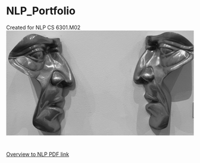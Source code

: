 # NLP_Portfolio
Created for NLP CS 6301.M02
![](https://github.com/jacobvillegas/NLP_Portfolio/blob/5b519bb4a0ea3e7cf88be617e74b1e6ac1cd4da1/IMG_0441.jpeg)
#
[Overview to NLP PDF link](https://github.com/jacobvillegas/NLP_Portfolio/raw/main/Introduction%20to%20Natural%20Language%20Processing.pdf)
